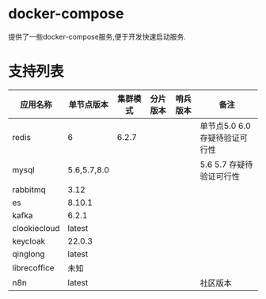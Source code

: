 # docker-compose

提供了一些docker-compose服务,便于开发快速启动服务.

# 支持列表

| 应用名称         | 单节点版本       | 集群模式  | 分片版本 | 哨兵版本 | 备注                  |
|--------------|-------------|-------|------|------|---------------------|
| redis        | 6           | 6.2.7 |      |      | 单节点5.0 6.0 存疑待验证可行性 |
| mysql        | 5.6,5.7,8.0 |       |      |      | 5.6 5.7 存疑待验证可行性    |
| rabbitmq     | 3.12        |       |      |      |                     |
| es           | 8.10.1      |       |      |      |                     |
| kafka        | 6.2.1       |       |      |      |                     |
| clookiecloud | latest      |       |      |      |                     |
| keycloak     | 22.0.3      |       |      |      |                     |
| qinglong     | latest      |       |      |      |                     |
| librecoffice | 未知          |       |      |      |                     |
| n8n          | latest      |       |      |      | 社区版本                |

